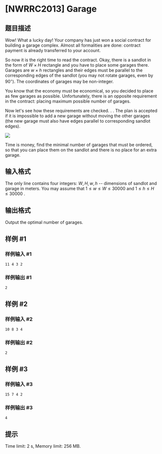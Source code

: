 # [NWRRC2013] Garage

## 题目描述



Wow! What a lucky day! Your company has just won a social contract for building a garage complex. Almost all formalities are done: contract payment is already transferred to your account.

So now it is the right time to read the contract. Okay, there is a sandlot in the form of $W \times H$ rectangle and you have to place some garages there. Garages are $w \times h$ rectangles and their edges must be parallel to the corresponding edges of the sandlot (you may not rotate garages, even by $90^{◦}).$ The coordinates of garages may be non-integer.

You know that the economy must be economical, so you decided to place as few garages as possible. Unfortunately, there is an opposite requirement in the contract: placing maximum possible number of garages.

Now let's see how these requirements are checked. . . The plan is accepted if it is impossible to add a new garage without moving the other garages (the new garage must also have edges parallel to corresponding sandlot edges).

![](https://www.acmicpc.net/upload/images2/garage.png)

Time is money, find the minimal number of garages that must be ordered, so that you can place them on the sandlot and there is no place for an extra garage.



## 输入格式



The only line contains four integers: $W , H , w , h$ -- dimensions of sandlot and garage in meters. You may assume that $1 \le w \le W \le 30 000$ and $1 \le h \le H \le 30 000$ .



## 输出格式



Output the optimal number of garages.



## 样例 #1

### 样例输入 #1
```
11 4 3 2
```

### 样例输出 #1

```
2
```

## 样例 #2

### 样例输入 #2
```
10 8 3 4
```

### 样例输出 #2

```
2
```

## 样例 #3

### 样例输入 #3
```
15 7 4 2
```

### 样例输出 #3

```
4
```

## 提示

Time limit: 2 s, Memory limit: 256 MB. 


